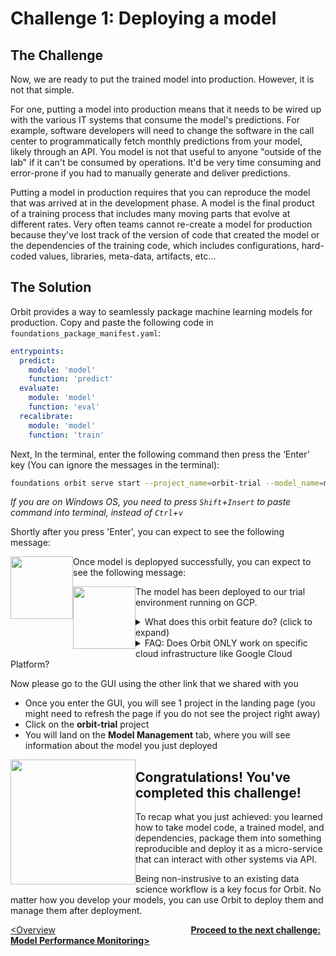 # Challenge 1: Deploying a model

## The Challenge

Now, we are ready to put the trained model into production. However, it is not that simple.

For one, putting a model into production means that it needs to be wired up with the various IT systems that consume the model's predictions. For example, software developers will need to change the software in the call center to programmatically fetch monthly predictions from your model, likely through an API. You model is not that useful to anyone "outside of the lab" if it can't be consumed by operations. It'd be very time consuming and error-prone if you had to manually generate and deliver predictions.

Putting a model in production requires that you can reproduce the model that was arrived at in the development phase. A model is the final product of a training process that includes many moving parts that evolve at different rates. Very often teams cannot re-create a model for production because they've lost track of the version of code that created the model or the dependencies of the training code, which includes configurations, hard-coded values, libraries, meta-data, artifacts, etc...

## The Solution

Orbit provides a way to seamlessly package machine learning models for production. Copy and paste the following code in `foundations_package_manifest.yaml`:
```yaml
entrypoints:
  predict:
    module: 'model'
    function: 'predict'
  evaluate:
    module: 'model'
    function: 'eval'
  recalibrate:
    module: 'model'
    function: 'train'
```

Next, In the terminal, enter the following command then press the ‘Enter’ key (You can ignore the messages in the terminal):
```bash
foundations orbit serve start --project_name=orbit-trial --model_name=model-v1 --project_directory=./ --env=scheduler
```
_If you are on Windows OS, you need to press `Shift`+`Insert` to paste command into terminal, instead of `Ctrl`+`v`_

Shortly after you press 'Enter', you can expect to see the following message:

<img style="float: left;" src="https://github.com/dessa-public/orbit-trial-tutorials/blob/2.0/screenshots/waiting_msg.png" height="100">

Once model is deplopyed successfully, you can expect to see the following message:

<img style="float: left;" src="https://github.com/dessa-public/orbit-trial-tutorials/blob/2.0/screenshots/served_msg.png" height="100">

The model has been deployed to our trial environment running on GCP.

<details>
  <summary>What does this orbit feature do? (click to expand)</summary>
<br>

Orbit automatically packages the code and model into a "model package", which is a microservice that can be accessed by any IT systems using REST API. The entry points specified in the `foundations_package_manifest.yaml` file will become API endpoints that can receive requests and respond with output from/to other IT systems.

For example, in the yaml file above we tell Orbit to create an API endpoint for this model package called "predict". Requests to this API endpoint will get passed into the predict(...) function, which Orbit will execute. In the file we are also defining two other API endpoints, "evaluate" and "recalibrate", we will discuss them later.

Why is this important?
* The packaging aspect of this feature ensures reproducibility of models
* The serving aspect of this feature makes it easy to turn your model into a service that can be communicated with via API, making it easier to put models in production

-------------------------------------------------------------------------------------------------------------------------
</details>

<details>
  <summary>FAQ: Does Orbit ONLY work on specific cloud infrastructure like Google Cloud Platform?</summary>
  <br>

  The answer is NO. **Orbit is platform agnostic**, meaning it can be configured to work on any insfrastructures that meet the needs of your team, including major cloud platforms (AWS, Azure, GCP), on-premise clusters, or a hybrid of infrastructures.

-------------------------------------------------------------------------------------------------------------------------
</details>

Now please go to the GUI using the other link that we shared with you
* Once you enter the GUI, you will see 1 project in the landing page (you might need to refresh the page if you do not see the project right away)
* Click on the **orbit-trial** project
* You will land on the **Model Management** tab, where you will see information about the model you just deployed

<img style="float: left;" src="https://github.com/dessa-public/orbit-trial-tutorials/blob/2.0/screenshots/model_details.png" height="200">

## Congratulations! You've completed this challenge!

To recap what you just achieved: you learned how to take model code, a trained model, and dependencies, package them into something reproducible and deploy it as a micro-service that can interact with other systems via API.

Being non-instrusive to an existing data science workflow is a key focus for Orbit. No matter how you develop your models, you can use Orbit to deploy them and manage them after deployment.


[<Overview](https://github.com/dessa-public/orbit-trial-tutorials/blob/2.0/hello-food-trial-instructions.md) &nbsp; &nbsp; &nbsp; &nbsp; &nbsp; &nbsp; &nbsp; &nbsp; &nbsp; &nbsp; &nbsp; &nbsp; &nbsp; &nbsp; &nbsp; &nbsp; &nbsp; &nbsp; &nbsp; &nbsp; &nbsp; &nbsp; &nbsp; &nbsp; &nbsp; &nbsp; &nbsp;  **[Proceed to the next challenge: Model Performance Monitoring>](https://github.com/dessa-public/orbit-trial-tutorials/blob/2.0/pt2-performance-monitoring.md)**
